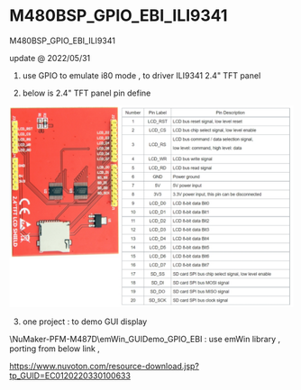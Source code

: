 # M480BSP_GPIO_EBI_ILI9341
 M480BSP_GPIO_EBI_ILI9341

update @ 2022/05/31

1. use GPIO to emulate i80 mode , to driver ILI9341 2.4" TFT panel

2. below is 2.4" TFT panel pin define

![image](https://github.com/released/M480BSP_GPIO_EBI_ILI9341/blob/main/pin_name_define_I.jpg)	

3. one project : to demo GUI display 

\NuMaker-PFM-M487D\emWin_GUIDemo_GPIO_EBI : use emWin library  , porting from below link , 

https://www.nuvoton.com/resource-download.jsp?tp_GUID=EC0120220330100633


